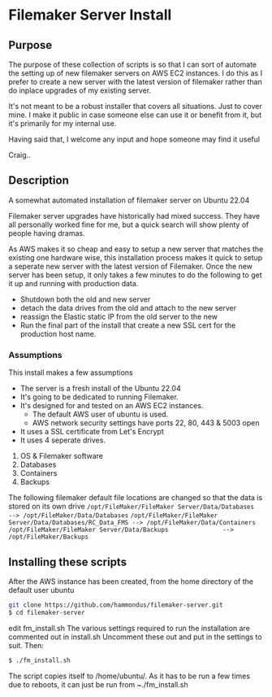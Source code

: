 # Filemaker Server Install

## Purpose

The purpose of these collection of scripts is so that I can sort of automate the setting up of new
filemaker servers on AWS EC2 instances. I do this as I prefer to create a new server with the latest
version of filemaker rather than do inplace upgrades of my existing server.

It's not meant to be a robust installer that covers all situations. Just to cover mine.
I make it public in case someone else can use it or benefit from it, but it's primarily
for my internal use.

Having said that, I welcome any input and hope someone may find it useful

Craig..

## Description

A somewhat automated installation of filemaker server on Ubuntu 22.04

Filemaker server upgrades have historically had mixed success.
They have all personally worked fine for me, but a quick search will show plenty of people having dramas.

As AWS makes it so cheap and easy to setup a new server that matches the existing one hardware wise,
this installation process makes it quick to setup a seperate new server with the latest version of
Filemaker. Once the new server has been setup, it only takes a few minutes to do the following to
get it up and running with production data.

-   Shutdown both the old and new server
-   detach the data drives from the old and attach to the new server
-   reassign the Elastic static IP from the old server to the new
-   Run the final part of the install that create a new SSL cert for the production host name.

### Assumptions

This install makes a few assumptions

-   The server is a fresh install of the Ubuntu 22.04
-   It's going to be dedicated to running Filemaker.
-   It's designed for and tested on an AWS EC2 instances.
    -   The default AWS user of ubuntu is used.
    -   AWS network security settings have ports 22, 80, 443 & 5003 open
-   It uses a SSL certificate from Let's Encrypt
-   It uses 4 seperate drives.

1. OS & Filemaker software
2. Databases
3. Containers
4. Backups

The following filemaker default file locations are changed so that the data is stored on its own drive
`/opt/FileMaker/FileMaker Server/Data/Databases             --> /opt/FileMaker/Data/Databases`
`/opt/FileMaker/FileMaker Server/Data/Databases/RC_Data_FMS --> /opt/FileMaker/Data/Containers`
`/opt/FileMaker/FileMaker Server/Data/Backups               --> /opt/FileMaker/Backups`

## Installing these scripts

After the AWS instance has been created, from the home directory of the default user ubuntu

```bash
git clone https://github.com/hammondus/filemaker-server.git
$ cd filemaker-server
```

edit fm_install.sh
The various settings required to run the installation are commented out in install.sh
Uncomment these out and put in the settings to suit. Then:

```bash
$ ./fm_install.sh
```

The script copies itself to /home/ubuntu/. As it has to be run a few times due to reboots, it
can just be run from ~./fm_install.sh
